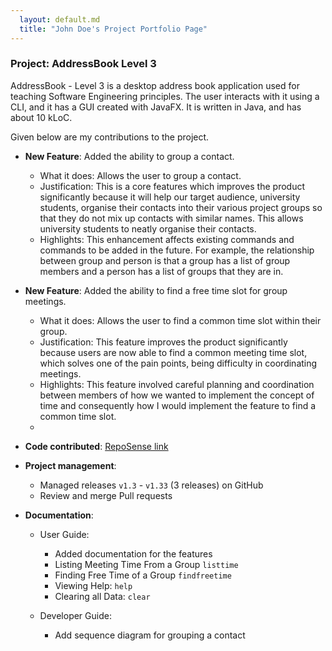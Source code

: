 ```yaml
---
  layout: default.md
  title: "John Doe's Project Portfolio Page"
---
```


### Project: AddressBook Level 3

AddressBook - Level 3 is a desktop address book application used for teaching Software Engineering principles. The user interacts with it using a CLI, and it has a GUI created with JavaFX. It is written in Java, and has about 10 kLoC.

Given below are my contributions to the project.

* **New Feature**: Added the ability to group a contact.
  * What it does: Allows the user to group a contact.
  * Justification: This is a core features which improves the product significantly because it will help our target audience, university students, organise their contacts into their various project groups so that they do not mix up contacts with similar names. This allows university students to neatly organise their contacts.
  * Highlights: This enhancement affects existing commands and commands to be added in the future. For example, the relationship between group and person is that a group has a list of group members and a person has a list of groups that they are in.

* **New Feature**: Added the ability to find a free time slot for group meetings.
  * What it does: Allows the user to find a common time slot within their group.
  * Justification: This feature improves the product significantly because users are now able to find a common meeting time slot, which solves one of the pain points, being difficulty in coordinating meetings. 
  * Highlights: This feature involved careful planning and coordination between members of how we wanted to implement the concept of time and consequently how I would implement the feature to find a common time slot. 
  * 
* **Code contributed**: [RepoSense link](https://nus-cs2103-ay2324s1.github.io/tp-dashboard/?search=zd292&sort=groupTitle&sortWithin=title&timeframe=commit&mergegroup=&groupSelect=groupByRepos&breakdown=true&checkedFileTypes=docs~functional-code~test-code&since=2023-09-22&tabOpen=true&tabType=authorship&tabAuthor=ZD292&tabRepo=AY2324S1-CS2103T-T10-3%2Ftp%5Bmaster%5D&authorshipIsMergeGroup=false&authorshipFileTypes=docs~functional-code~test-code&authorshipIsBinaryFileTypeChecked=false&authorshipIsIgnoredFilesChecked=false)


* **Project management**:
  * Managed releases `v1.3` - `v1.33` (3 releases) on GitHub
  * Review and merge Pull requests

* **Documentation**:
  * User Guide:
    * Added documentation for the features 
    * Listing Meeting Time From a Group `listtime`
    * Finding Free Time of a Group `findfreetime`
    * Viewing Help: `help`
    * Clearing all Data: `clear`
    
  * Developer Guide:
    * Add sequence diagram for grouping a contact 

